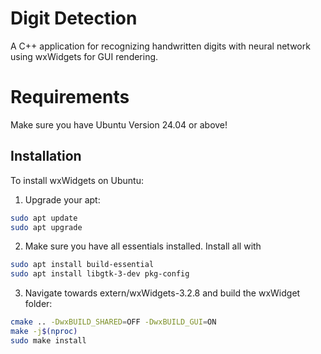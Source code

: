 # Digit Detection

A C++ application for recognizing handwritten digits with neural network using wxWidgets for GUI rendering.

# Requirements
Make sure you have Ubuntu Version 24.04 or above!

## Installation

To install wxWidgets on Ubuntu:   
1. Upgrade your apt:
```bash
sudo apt update
sudo apt upgrade
```

2. Make sure you have all essentials installed.
Install all with
```bash
sudo apt install build-essential
sudo apt install libgtk-3-dev pkg-config
```

3. Navigate towards extern/wxWidgets-3.2.8 and build the wxWidget folder:
```bash
cmake .. -DwxBUILD_SHARED=OFF -DwxBUILD_GUI=ON
make -j$(nproc)
sudo make install
```
